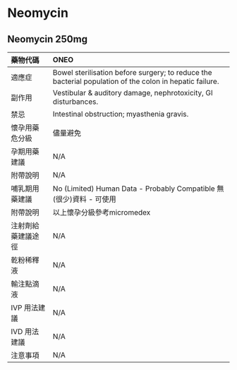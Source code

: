 # Neomycin

## Neomycin 250mg

| 藥物代碼 | ONEO |
| :--- | :--- |
| 適應症 | Bowel sterilisation before surgery; to reduce the bacterial population of the colon in hepatic failure. |
| 副作用 | Vestibular & auditory damage, nephrotoxicity, GI disturbances. |
| 禁忌 | Intestinal obstruction; myasthenia gravis. |
| 懷孕用藥危分級 | 儘量避免 |
| 孕期用藥建議 | N/A |
| 附帶說明 | N/A |
| 哺乳期用藥建議 | No \(Limited\) Human Data - Probably Compatible 無\(很少\)資料 - 可使用 |
| 附帶說明 | 以上懷孕分級參考micromedex |
| 注射劑給藥建議途徑 | N/A |
| 乾粉稀釋液 | N/A |
| 輸注點滴液 | N/A |
| IVP 用法建議 | N/A |
| IVD 用法建議 | N/A |
| 注意事項 | N/A |

